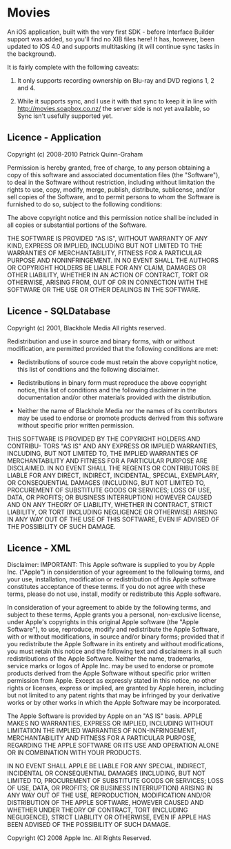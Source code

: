 Movies
======

An iOS application, built with the very first SDK - before 
Interface Builder support was added, so you'll find no XIB files here!
It has, however, been updated to iOS 4.0 and supports 
multitasking (it will continue sync tasks in the background).

It is fairly complete with the following caveats:

1. It only supports recording ownership on Blu-ray and 
   DVD regions 1, 2 and 4. 
   
2. While it supports sync, and I use it with that sync
   to keep it in line with http://movies.soapbox.co.nz/
   the server side is not yet available, so Sync isn't
   usefully supported yet.


Licence - Application
---------------------

Copyright (c) 2008-2010 Patrick Quinn-Graham

Permission is hereby granted, free of charge, to any person obtaining
a copy of this software and associated documentation files (the
"Software"), to deal in the Software without restriction, including
without limitation the rights to use, copy, modify, merge, publish,
distribute, sublicense, and/or sell copies of the Software, and to
permit persons to whom the Software is furnished to do so, subject to
the following conditions:

The above copyright notice and this permission notice shall be
included in all copies or substantial portions of the Software.

THE SOFTWARE IS PROVIDED "AS IS", WITHOUT WARRANTY OF ANY KIND,
EXPRESS OR IMPLIED, INCLUDING BUT NOT LIMITED TO THE WARRANTIES OF
MERCHANTABILITY, FITNESS FOR A PARTICULAR PURPOSE AND
NONINFRINGEMENT. IN NO EVENT SHALL THE AUTHORS OR COPYRIGHT HOLDERS BE
LIABLE FOR ANY CLAIM, DAMAGES OR OTHER LIABILITY, WHETHER IN AN ACTION
OF CONTRACT, TORT OR OTHERWISE, ARISING FROM, OUT OF OR IN CONNECTION
WITH THE SOFTWARE OR THE USE OR OTHER DEALINGS IN THE SOFTWARE.

Licence - SQLDatabase
---------------------

Copyright (c) 2001, Blackhole Media All rights reserved.

Redistribution and use in source and binary forms, with or without 
modification, are permitted provided that the following conditions are met:

* Redistributions of source code must retain the above copyright notice, this 
  list of conditions and the following disclaimer. 
  
* Redistributions in binary 
  form must reproduce the above copyright notice, this list of conditions and the 
  following disclaimer in the documentation and/or other materials provided with 
  the distribution.
  
* Neither the name of Blackhole Media nor the names of its contributors may be 
  used to endorse or promote products derived from this software without specific 
  prior written permission.
  
THIS SOFTWARE IS PROVIDED BY THE COPYRIGHT HOLDERS AND CONTRIBU- TORS "AS IS" AND 
ANY EXPRESS OR IMPLIED WARRANTIES, INCLUDING, BUT NOT LIMITED TO, THE IMPLIED 
WARRANTIES OF MERCHANTABILITY AND FITNESS FOR A PARTICULAR PURPOSE ARE DISCLAIMED. 
IN NO EVENT SHALL THE REGENTS OR CONTRIBUTORS BE LIABLE FOR ANY DIRECT, INDIRECT, 
INCIDENTAL, SPECIAL, EXEMPLARY, OR CONSEQUENTIAL DAMAGES (INCLUDING, BUT NOT 
LIMITED TO, PROCUREMENT OF SUBSTITUTE GOODS OR SERVICES; LOSS OF USE, DATA, OR 
PROFITS; OR BUSINESS INTERRUPTION) HOWEVER CAUSED AND ON ANY THEORY OF LIABILITY, 
WHETHER IN CONTRACT, STRICT LIABILITY, OR TORT (INCLUDING NEGLIGENCE OR OTHERWISE) 
ARISING IN ANY WAY OUT OF THE USE OF THIS SOFTWARE, EVEN IF ADVISED OF THE 
POSSIBILITY OF SUCH DAMAGE.

Licence - XML 
-------------

Disclaimer: IMPORTANT:  This Apple software is supplied to you by
Apple Inc. ("Apple") in consideration of your agreement to the
following terms, and your use, installation, modification or
redistribution of this Apple software constitutes acceptance of these
terms.  If you do not agree with these terms, please do not use,
install, modify or redistribute this Apple software.

In consideration of your agreement to abide by the following terms, and
subject to these terms, Apple grants you a personal, non-exclusive
license, under Apple's copyrights in this original Apple software (the
"Apple Software"), to use, reproduce, modify and redistribute the Apple
Software, with or without modifications, in source and/or binary forms;
provided that if you redistribute the Apple Software in its entirety and
without modifications, you must retain this notice and the following
text and disclaimers in all such redistributions of the Apple Software.
Neither the name, trademarks, service marks or logos of Apple Inc.
may be used to endorse or promote products derived from the Apple
Software without specific prior written permission from Apple.  Except
as expressly stated in this notice, no other rights or licenses, express
or implied, are granted by Apple herein, including but not limited to
any patent rights that may be infringed by your derivative works or by
other works in which the Apple Software may be incorporated.

The Apple Software is provided by Apple on an "AS IS" basis.  APPLE
MAKES NO WARRANTIES, EXPRESS OR IMPLIED, INCLUDING WITHOUT LIMITATION
THE IMPLIED WARRANTIES OF NON-INFRINGEMENT, MERCHANTABILITY AND FITNESS
FOR A PARTICULAR PURPOSE, REGARDING THE APPLE SOFTWARE OR ITS USE AND
OPERATION ALONE OR IN COMBINATION WITH YOUR PRODUCTS.

IN NO EVENT SHALL APPLE BE LIABLE FOR ANY SPECIAL, INDIRECT, INCIDENTAL
OR CONSEQUENTIAL DAMAGES (INCLUDING, BUT NOT LIMITED TO, PROCUREMENT OF
SUBSTITUTE GOODS OR SERVICES; LOSS OF USE, DATA, OR PROFITS; OR BUSINESS
INTERRUPTION) ARISING IN ANY WAY OUT OF THE USE, REPRODUCTION,
MODIFICATION AND/OR DISTRIBUTION OF THE APPLE SOFTWARE, HOWEVER CAUSED
AND WHETHER UNDER THEORY OF CONTRACT, TORT (INCLUDING NEGLIGENCE),
STRICT LIABILITY OR OTHERWISE, EVEN IF APPLE HAS BEEN ADVISED OF THE
POSSIBILITY OF SUCH DAMAGE.

Copyright (C) 2008 Apple Inc. All Rights Reserved.